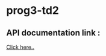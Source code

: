 # prog3-td2

## API documentation link :
[Click here..](https://petstore.swagger.io/?url=https://raw.githubusercontent.com/Tiantsoa79/prog3-td2/dev/docs/td2.yml#/)

